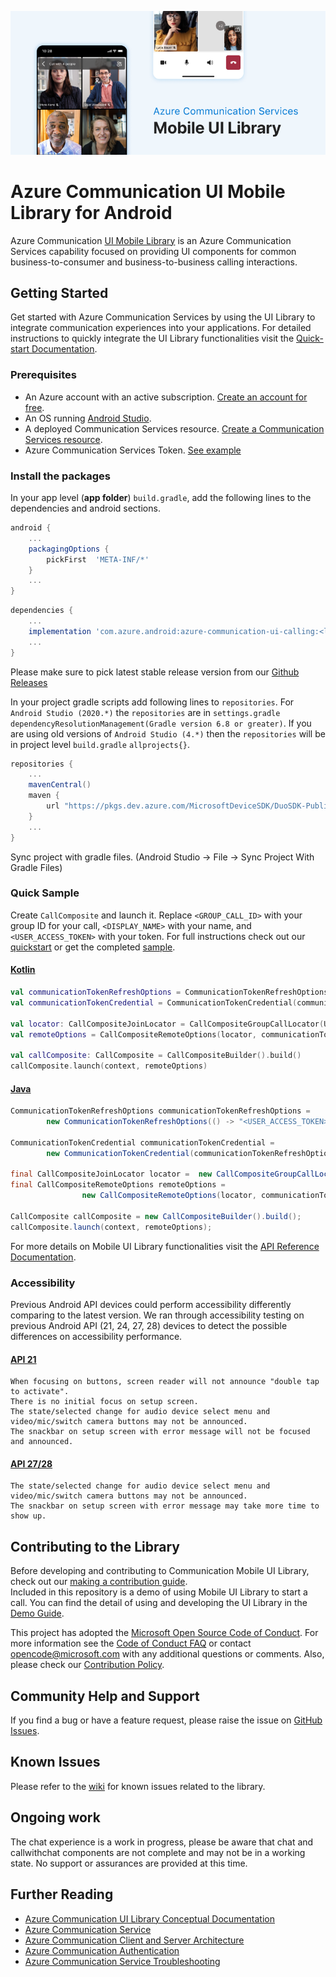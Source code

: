 ![Hero Image](docs/media/mobile-ui-library-hero-image.png)

# Azure Communication UI Mobile Library for Android

Azure Communication [UI Mobile Library](https://docs.microsoft.com/en-us/azure/communication-services/concepts/ui-library/ui-library-overview) is an Azure Communication Services capability focused on providing UI components for common business-to-consumer and business-to-business calling interactions.


## Getting Started

Get started with Azure Communication Services by using the UI Library to integrate communication experiences into your applications. For detailed instructions to quickly integrate the UI Library functionalities visit the [Quick-start Documentation](https://docs.microsoft.com/en-us/azure/communication-services/quickstarts/ui-library/get-started-call?tabs=kotlin&pivots=platform-android).


### Prerequisites

- An Azure account with an active subscription. [Create an account for free](https://azure.microsoft.com/free/?WT.mc_id=A261C142F).
- An OS running [Android Studio](https://developer.android.com/studio).
- A deployed Communication Services resource. [Create a Communication Services resource](https://docs.microsoft.com/azure/communication-services/quickstarts/create-communication-resource).
- Azure Communication Services Token. [See example](https://docs.microsoft.com/azure/communication-services/tutorials/trusted-service-tutorial)

### Install the packages

In your app level (**app folder**) `build.gradle`, add the following lines to the dependencies and android sections.

```groovy
android {
    ...
    packagingOptions {
        pickFirst  'META-INF/*'
    }
    ...
}
```

```groovy
dependencies {
    ...
    implementation 'com.azure.android:azure-communication-ui-calling:<latest stable release version>'
    ...
}
```

Please make sure to pick latest stable release version from our [Github Releases](https://github.com/Azure/communication-ui-library-android/releases) 

In your project gradle scripts add following lines to `repositories`. For `Android Studio (2020.*)` the `repositories` are in `settings.gradle` `dependencyResolutionManagement(Gradle version 6.8 or greater)`. If you are using old versions of `Android Studio (4.*)` then the `repositories` will be in project level `build.gradle` `allprojects{}`.

```groovy
repositories {
    ...
    mavenCentral()
    maven {
        url "https://pkgs.dev.azure.com/MicrosoftDeviceSDK/DuoSDK-Public/_packaging/Duo-SDK-Feed/maven/v1"
    }
    ...
}
```
Sync project with gradle files. (Android Studio -> File -> Sync Project With Gradle Files)


### Quick Sample 

Create `CallComposite` and launch it. Replace `<GROUP_CALL_ID>` with your group ID for your call, `<DISPLAY_NAME>` with your name, and  `<USER_ACCESS_TOKEN>` with your token. For full instructions check out our [quickstart](https://docs.microsoft.com/azure/communication-services/quickstarts/ui-library/get-started-composites?tabs=kotlin&pivots=platform-android) or get the completed [sample](https://github.com/Azure-Samples/communication-services-android-quickstarts/tree/main/ui-library-quick-start).

#### [Kotlin](#tab/kotlin)

```kotlin
val communicationTokenRefreshOptions = CommunicationTokenRefreshOptions({ "<USER_ACCESS_TOKEN>" }, true)
val communicationTokenCredential = CommunicationTokenCredential(communicationTokenRefreshOptions)

val locator: CallCompositeJoinLocator = CallCompositeGroupCallLocator(UUID.fromString("<GROUP_CALL_ID>"))
val remoteOptions = CallCompositeRemoteOptions(locator, communicationTokenCredential, "<DISPLAY_NAME>")
        
val callComposite: CallComposite = CallCompositeBuilder().build()
callComposite.launch(context, remoteOptions)
```

#### [Java](#tab/java)

```java
CommunicationTokenRefreshOptions communicationTokenRefreshOptions =
        new CommunicationTokenRefreshOptions(() -> "<USER_ACCESS_TOKEN>", true);

CommunicationTokenCredential communicationTokenCredential = 
        new CommunicationTokenCredential(communicationTokenRefreshOptions);

final CallCompositeJoinLocator locator =  new CallCompositeGroupCallLocator(UUID.fromString("<GROUP_CALL_ID>"));
final CallCompositeRemoteOptions remoteOptions =
                new CallCompositeRemoteOptions(locator, communicationTokenCredential, "<DISPLAY_NAME>");

CallComposite callComposite = new CallCompositeBuilder().build();
callComposite.launch(context, remoteOptions);
```

For more details on Mobile UI Library functionalities visit the [API Reference Documentation](https://azure.github.io/azure-sdk-for-android/azure-communication-mobileui/index.html).

### Accessibility

Previous Android API devices could perform accessibility differently comparing to the latest version. We ran through accessibility testing on previous Android API (21, 24, 27, 28) devices to detect the possible differences on accessibility performance.

#### [API 21](#tab/API21)
```API 21 
When focusing on buttons, screen reader will not announce "double tap to activate".
There is no initial focus on setup screen.
The state/selected change for audio device select menu and video/mic/switch camera buttons may not be announced.
The snackbar on setup screen with error message will not be focused and announced.
```

#### [API 27/28](#tab/API27_28)
``` API 27/28
The state/selected change for audio device select menu and video/mic/switch camera buttons may not be announced.
The snackbar on setup screen with error message may take more time to show up. 
```

## Contributing to the Library

Before developing and contributing to Communication Mobile UI Library, check out our [making a contribution guide](docs/contributing-guide.md).  
Included in this repository is a demo of using Mobile UI Library to start a call. You can find the detail of using and developing the UI Library in the [Demo Guide](azure-communication-ui/azure-communication-ui-demo-app).

This project has adopted the [Microsoft Open Source Code of Conduct](https://opensource.microsoft.com/codeofconduct/). For more information see the [Code of Conduct FAQ](https://opensource.microsoft.com/codeofconduct/faq/) or contact [opencode@microsoft.com](mailto:opencode@microsoft.com) with any additional questions or comments. Also, please check our [Contribution Policy](CONTRIBUTING.md). 

## Community Help and Support

If you find a bug or have a feature request, please raise the issue on [GitHub Issues](https://github.com/Azure/communication-ui-library-android/issues).

## Known Issues

Please refer to the [wiki](https://github.com/Azure/communication-ui-library-android/wiki/Known-Issues) for known issues related to the library.

## Ongoing work

The chat experience is a work in progress, please be aware that chat and callwithchat components are not complete and may not be in a working state. No support or assurances are provided at this time.

## Further Reading

* [Azure Communication UI Library Conceptual Documentation](https://docs.microsoft.com/azure/communication-services/concepts/ui-framework/ui-sdk-overview)
* [Azure Communication Service](https://docs.microsoft.com/en-us/azure/communication-services/overview)
* [Azure Communication Client and Server Architecture](https://docs.microsoft.com/en-us/azure/communication-services/concepts/client-and-server-architecture)
* [Azure Communication Authentication](https://docs.microsoft.com/en-us/azure/communication-services/concepts/authentication)
* [Azure Communication Service Troubleshooting](https://docs.microsoft.com/en-us/azure/communication-services/concepts/troubleshooting-info)
